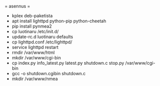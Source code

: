 = asennus =

* kplex deb-paketista
* apt install lighttpd python-pip python-cheetah
* pip install pynmea2
* cp luotinaru /etc/init.d/
* update-rc.d luotinaru defaults
* cp lighttpd.conf /etc/lighttpd/
* service lighttpd restart
* rmdir /var/www/html
* mkdir /var/www/cgi-bin
* cp index.py info_latest.py latest.py shutdown.c stop.py /var/www/cgi-bin
* gcc -o shutdown.cgibin shutdown.c
* mkdir /var/www/nmea
